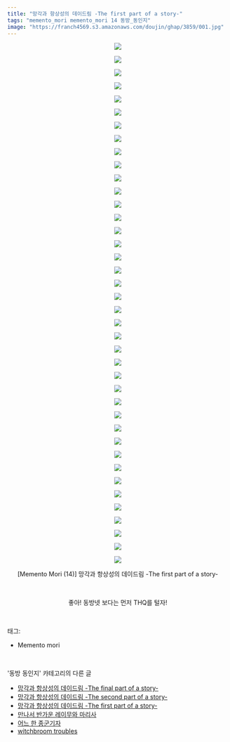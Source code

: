 ```yaml
---
title: "망각과 항상성의 데이드림 -The first part of a story-"
tags: "memento_mori memento_mori 14 동방_동인지"
image: "https://franch4569.s3.amazonaws.com/doujin/ghap/3859/001.jpg"
---
```

<div class="article">
<p style="text-align: center; clear: none; float: none;"><img src="{{ site.imgserver2 }}/ghap/3859/001.jpg"/></p>
<p style="text-align: center; clear: none; float: none;"><img src="{{ site.imgserver2 }}/ghap/3859/002.jpg"/></p>
<p style="text-align: center; clear: none; float: none;"><img src="{{ site.imgserver2 }}/ghap/3859/003.jpg"/></p>
<p style="text-align: center; clear: none; float: none;"><img src="{{ site.imgserver2 }}/ghap/3859/004.jpg"/></p>
<p style="text-align: center; clear: none; float: none;"><img src="{{ site.imgserver2 }}/ghap/3859/005.jpg"/></p>
<p style="text-align: center; clear: none; float: none;"><img src="{{ site.imgserver2 }}/ghap/3859/006.jpg"/></p>
<p style="text-align: center; clear: none; float: none;"><img src="{{ site.imgserver2 }}/ghap/3859/007.jpg"/></p>
<p style="text-align: center; clear: none; float: none;"><img src="{{ site.imgserver2 }}/ghap/3859/008.jpg"/></p>
<p style="text-align: center; clear: none; float: none;"><img src="{{ site.imgserver2 }}/ghap/3859/009.jpg"/></p>
<p style="text-align: center; clear: none; float: none;"><img src="{{ site.imgserver2 }}/ghap/3859/010.jpg"/></p>
<p style="text-align: center; clear: none; float: none;"><img src="{{ site.imgserver2 }}/ghap/3859/011.jpg"/></p>
<p style="text-align: center; clear: none; float: none;"><img src="{{ site.imgserver2 }}/ghap/3859/012.jpg"/></p>
<p style="text-align: center; clear: none; float: none;"><img src="{{ site.imgserver2 }}/ghap/3859/013.jpg"/></p>
<p style="text-align: center; clear: none; float: none;"><img src="{{ site.imgserver2 }}/ghap/3859/014.jpg"/></p>
<p style="text-align: center; clear: none; float: none;"><img src="{{ site.imgserver2 }}/ghap/3859/015.jpg"/></p>
<p style="text-align: center; clear: none; float: none;"><img src="{{ site.imgserver2 }}/ghap/3859/016.jpg"/></p>
<p style="text-align: center; clear: none; float: none;"><img src="{{ site.imgserver2 }}/ghap/3859/017.jpg"/></p>
<p style="text-align: center; clear: none; float: none;"><img src="{{ site.imgserver2 }}/ghap/3859/018.jpg"/></p>
<p style="text-align: center; clear: none; float: none;"><img src="{{ site.imgserver2 }}/ghap/3859/019.jpg"/></p>
<p style="text-align: center; clear: none; float: none;"><img src="{{ site.imgserver2 }}/ghap/3859/020.jpg"/></p>
<p style="text-align: center; clear: none; float: none;"><img src="{{ site.imgserver2 }}/ghap/3859/021.jpg"/></p>
<p style="text-align: center; clear: none; float: none;"><img src="{{ site.imgserver2 }}/ghap/3859/022.jpg"/></p>
<p style="text-align: center; clear: none; float: none;"><img src="{{ site.imgserver2 }}/ghap/3859/023.jpg"/></p>
<p style="text-align: center; clear: none; float: none;"><img src="{{ site.imgserver2 }}/ghap/3859/024.jpg"/></p>
<p style="text-align: center; clear: none; float: none;"><img src="{{ site.imgserver2 }}/ghap/3859/025.jpg"/></p>
<p style="text-align: center; clear: none; float: none;"><img src="{{ site.imgserver2 }}/ghap/3859/026.jpg"/></p>
<p style="text-align: center; clear: none; float: none;"><img src="{{ site.imgserver2 }}/ghap/3859/027.jpg"/></p>
<p style="text-align: center; clear: none; float: none;"><img src="{{ site.imgserver2 }}/ghap/3859/028.jpg"/></p>
<p style="text-align: center; clear: none; float: none;"><img src="{{ site.imgserver2 }}/ghap/3859/029.jpg"/></p>
<p style="text-align: center; clear: none; float: none;"><img src="{{ site.imgserver2 }}/ghap/3859/030.jpg"/></p>
<p style="text-align: center; clear: none; float: none;"><img src="{{ site.imgserver2 }}/ghap/3859/031.jpg"/></p>
<p style="text-align: center; clear: none; float: none;"><img src="{{ site.imgserver2 }}/ghap/3859/032.jpg"/></p>
<p style="text-align: center; clear: none; float: none;"><img src="{{ site.imgserver2 }}/ghap/3859/033.jpg"/></p>
<p style="text-align: center; clear: none; float: none;"><img src="{{ site.imgserver2 }}/ghap/3859/034.jpg"/></p>
<p style="text-align: center; clear: none; float: none;"><img src="{{ site.imgserver2 }}/ghap/3859/035.jpg"/></p>
<p style="text-align: center; clear: none; float: none;"><img src="{{ site.imgserver2 }}/ghap/3859/036.jpg"/></p>
<p style="text-align: center; clear: none; float: none;"><img src="{{ site.imgserver2 }}/ghap/3859/037.jpg"/></p>
<p style="text-align: center; clear: none; float: none;"><img src="{{ site.imgserver2 }}/ghap/3859/038.jpg"/></p>
<p style="text-align: center; clear: none; float: none;"><img src="{{ site.imgserver2 }}/ghap/3859/039.jpg"/></p>
<p style="text-align: center; clear: none; float: none;"><img src="{{ site.imgserver2 }}/ghap/3859/040.jpg"/></p>
<p style="text-align: center; clear: none; float: none;">[Memento Mori (14)] 망각과 항상성의 데이드림 -The first part of a story-</p>
<p style="text-align: center; clear: none; float: none;"><br/></p>
<p style="text-align: center; clear: none; float: none;">좋아! 동방넷 보다는 먼저 THQ를 털자!</p>
</div><br/>
<div class="tagTrail">
<p>태그: </p>
<ul>
<li>Memento mori</li>
</ul>
</div><br/>
<div class="another">
<p>'동방 동인지' 카테고리의 다른 글</p>
<ul>
<li><a href="/ghap_3861">망각과 항상성의 데이드림 -The final part of a story-</a></li>
<li><a href="/ghap_3860">망각과 항상성의 데이드림 -The second part of a story-</a></li>
<li><a href="/ghap_3859">망각과 항상성의 데이드림 -The first part of a story-</a></li>
<li><a href="/ghap_3858">만나서 반가운 레이무와 마리사</a></li>
<li><a href="/ghap_3855">어느 한 종군기자</a></li>
<li><a href="/ghap_3853">witchbroom troubles</a></li>
</ul>
</div><br/>
<div class="cb_module cb_fluid">
<div class="cb_wrt cb_profile">
</div><!-- commentList close -->
</div><br/>
